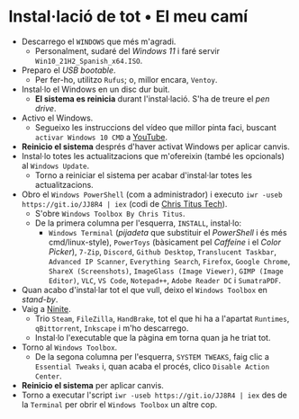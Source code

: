 # Instal·lació de tot • El meu camí

- Descarrego el `WINDOWS` que més m'agradi.
  - Personalment, sudaré del *Windows 11* i faré servir `Win10_21H2_Spanish_x64.ISO`.
- Preparo el *USB bootable*.
  - Per fer-ho, utilitzo `Rufus`; o, millor encara, `Ventoy`.
- Instal·lo el Windows en un disc dur buit.
  - **El sistema es reinicia** durant l'instal·lació. S'ha de treure el *pen drive*.
- Activo el Windows.
  - Segueixo les instruccions del vídeo que millor pinta faci, buscant `activar Windows 10 CMD` a [YouTube](https://youtube.com/results?search_query=activar+windows+10+cmd).
- **Reinicio el sistema** després d'haver activat Windows per aplicar canvis.
- Instal·lo totes les actualitzacions que m'ofereixin (també les opcionals) al `Windows Update`.
  - Torno a reiniciar el sistema per acabar d'instal·lar totes les actualitzacions.
- Obro el `Windows PowerShell` (com a administrador) i executo `iwr -useb https://git.io/JJ8R4 | iex` (codi de [Chris Titus Tech](https://github.com/ChrisTitusTech/win10script)).
  - S'obre `Windows Toolbox By Chris Titus`.
  - De la primera columna per l'esquerra, `INSTALL`, instal·lo:
    - `Windows Terminal` (*pijadeta* que substituir el *PowerShell* i és més cmd/linux-style), `PowerToys` (bàsicament pel *Caffeine* i el *Color Picker*), `7-Zip`, `Discord`, `Github Desktop`, `Translucent Taskbar`, `Advanced IP Scanner`, `Everything Search`, `Firefox`, `Google Chrome`, `ShareX (Screenshots)`, `ImageGlass (Image Viewer)`, `GIMP (Image Editor)`, `VLC`, `VS Code`, `Notepad++`, `Adobe Reader DC` i `SumatraPDF`.
- Quan acabo d'instal·lar tot el que vull, deixo el `Windows Toolbox` en *stand-by*.
- Vaig a [Ninite](https://ninite.com).
  - Trio `Steam`, `FileZilla`, `HandBrake`, tot el que hi ha a l'apartat `Runtimes`, `qBittorrent`, `Inkscape` i m'ho descarrego.
  - Instal·lo l'executable que la pàgina em torna quan ja he triat tot.
- Torno al `Windows Toolbox`.
  - De la segona columna per l'esquerra, `SYSTEM TWEAKS`, faig clic a `Essential Tweaks` i, quan acaba el procés, clico `Disable Action Center`.
- **Reinicio el sistema** per aplicar canvis.
- Torno a executar l'script `iwr -useb https://git.io/JJ8R4 | iex` des de la `Terminal` per obrir el `Windows Toolbox` un altre cop.
